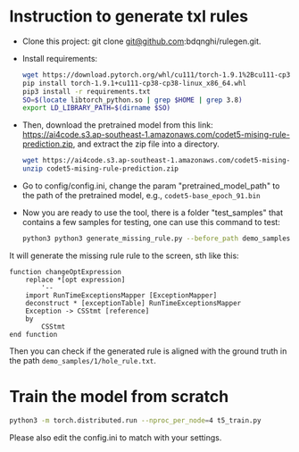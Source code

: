 # Instruction to generate txl rules

- Clone this project: git clone git@github.com:bdqnghi/rulegen.git.
- Install requirements: 
  ```bash
  wget https://download.pytorch.org/whl/cu111/torch-1.9.1%2Bcu111-cp38-cp38-linux_x86_64.whl
  pip install torch-1.9.1+cu111-cp38-cp38-linux_x86_64.whl
  pip3 install -r requirements.txt
  SO=$(locate libtorch_python.so | grep $HOME | grep 3.8)
  export LD_LIBRARY_PATH=$(dirname $SO)
  ```
- Then, download the pretrained model from this link: https://ai4code.s3.ap-southeast-1.amazonaws.com/codet5-mising-rule-prediction.zip,
  and extract the zip file into a directory.
  ```bash
  wget https://ai4code.s3.ap-southeast-1.amazonaws.com/codet5-mising-rule-prediction.zip
  unzip codet5-mising-rule-prediction.zip
  ```
- Go to config/config.ini, change the param "pretrained_model_path" to the path of the pretrained model, e.g., 
  `codet5-base_epoch_91.bin`
- Now you are ready to use the tool, there is a folder "test_samples" that contains a few samples for testing, one can use this command to test:

  ```bash
  python3 python3 generate_missing_rule.py --before_path demo_samples/0/before.txt --after_path demo_samples//0/after.txt --context_path demo_samples/0/context.txt
  ```

It will generate the missing rule rule to the screen, sth like this:

```txl
function changeOptExpression
	replace *[opt expression]
		'--
	import RunTimeExceptionsMapper [ExceptionMapper]
	deconstruct * [exceptionTable] RunTimeExceptionsMapper
	Exception -> CSStmt [reference]
	by
		CSStmt
end function
```

Then you can check if the generated rule is aligned with the ground truth in the path ``demo_samples/1/hole_rule.txt``.

# Train the model from scratch

```bash
python3 -m torch.distributed.run --nproc_per_node=4 t5_train.py
```

Please also edit the config.ini to match with your settings.
